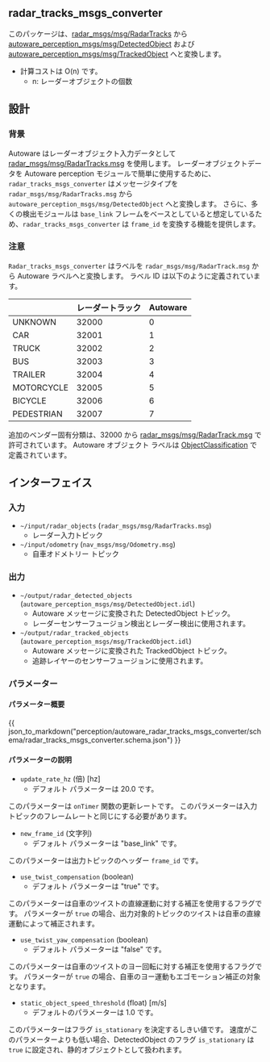 ## radar_tracks_msgs_converter

このパッケージは、[radar_msgs/msg/RadarTracks](https://github.com/ros-perception/radar_msgs/blob/ros2/msg/RadarTracks.msg) から [autoware_perception_msgs/msg/DetectedObject](https://github.com/autowarefoundation/autoware_msgs/tree/main/autoware_perception_msgs/msg/DetectedObject.msg) および [autoware_perception_msgs/msg/TrackedObject](https://github.com/autowarefoundation/autoware_msgs/tree/main/autoware_perception_msgs/msg/TrackedObject.msg) へと変換します。

- 計算コストは O(n) です。
  - n: レーダーオブジェクトの個数

## 設計

### 背景

Autoware はレーダーオブジェクト入力データとして [radar_msgs/msg/RadarTracks.msg](https://github.com/ros-perception/radar_msgs/blob/ros2/msg/RadarTracks.msg) を使用します。
レーダーオブジェクトデータを Autoware perception モジュールで簡単に使用するために、`radar_tracks_msgs_converter` はメッセージタイプを `radar_msgs/msg/RadarTracks.msg` から `autoware_perception_msgs/msg/DetectedObject` へと変換します。
さらに、多くの検出モジュールは `base_link` フレームをベースとしていると想定しているため、`radar_tracks_msgs_converter` は `frame_id` を変換する機能を提供します。

### 注意

`Radar_tracks_msgs_converter` はラベルを `radar_msgs/msg/RadarTrack.msg` から Autoware ラベルへと変換します。
ラベル ID は以下のように定義されています。

|            | レーダートラック | Autoware |
| ---------- | ---------- | -------- |
| UNKNOWN    | 32000      | 0        |
| CAR        | 32001      | 1        |
| TRUCK      | 32002      | 2        |
| BUS        | 32003      | 3        |
| TRAILER    | 32004      | 4        |
| MOTORCYCLE | 32005      | 5        |
| BICYCLE    | 32006      | 6        |
| PEDESTRIAN | 32007      | 7        |

追加のベンダー固有分類は、32000 から [radar_msgs/msg/RadarTrack.msg](https://github.com/ros-perception/radar_msgs/blob/ros2/msg/RadarTrack.msg) で許可されています。
Autoware オブジェクト ラベルは [ObjectClassification](https://github.com/autowarefoundation/autoware_msgs/tree/main/autoware_perception_msgs/msg/ObjectClassification.msg) で定義されています。

## インターフェイス

### 入力

- `~/input/radar_objects` (`radar_msgs/msg/RadarTracks.msg`)
  - レーダー入力トピック
- `~/input/odometry` (`nav_msgs/msg/Odometry.msg`)
  - 自車オドメトリー トピック

### 出力

- `~/output/radar_detected_objects` (`autoware_perception_msgs/msg/DetectedObject.idl`)
  - Autoware メッセージに変換された DetectedObject トピック。
  - レーダーセンサーフュージョン検出とレーダー検出に使用されます。
- `~/output/radar_tracked_objects` (`autoware_perception_msgs/msg/TrackedObject.idl`)
  - Autoware メッセージに変換された TrackedObject トピック。
  - 追跡レイヤーのセンサーフュージョンに使用されます。

### パラメーター

#### パラメーター概要

{{ json_to_markdown("perception/autoware_radar_tracks_msgs_converter/schema/radar_tracks_msgs_converter.schema.json") }}

#### パラメーターの説明

- `update_rate_hz` (倍) [hz]
  - デフォルト パラメーターは 20.0 です。

このパラメーターは `onTimer` 関数の更新レートです。
このパラメーターは入力トピックのフレームレートと同じにする必要があります。

- `new_frame_id` (文字列)
  - デフォルト パラメーターは "base_link" です。

このパラメーターは出力トピックのヘッダー `frame_id` です。

- `use_twist_compensation` (boolean)
  - デフォルト パラメーターは "true" です。

このパラメーターは自車のツイストの直線運動に対する補正を使用するフラグです。
パラメーターが `true` の場合、出力对象的トピックのツイストは自車の直線運動によって補正されます。

- `use_twist_yaw_compensation` (boolean)
  - デフォルト パラメーターは "false" です。

このパラメーターは自車のツイストのヨー回転に対する補正を使用するフラグです。
パラメーターが `true` の場合、自車のヨー運動もエゴモーション補正の対象となります。

- `static_object_speed_threshold` (float) [m/s]
  - デフォルトのパラメーターは 1.0 です。

このパラメーターはフラグ `is_stationary` を決定するしきい値です。
速度がこのパラメーターよりも低い場合、DetectedObject のフラグ `is_stationary` は `true` に設定され、静的オブジェクトとして扱われます。

